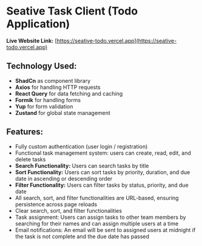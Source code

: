 # Seative Task Client (Todo Application)

**Live Website Link:** [https://seative-todo.vercel.app](https://seative-todo.vercel.app)

## Technology Used:

- **ShadCn** as component library
- **Axios** for handling HTTP requests
- **React Query** for data fetching and caching
- **Formik** for handling forms
- **Yup** for form validation
- **Zustand** for global state management

## Features:

- Fully custom authentication (user login / registration)
- Functional task management system: users can create, read, edit, and delete tasks
- **Search Functionality:** Users can search tasks by title
- **Sort Functionality:** Users can sort tasks by priority, duration, and due date in ascending or descending order
- **Filter Functionality:** Users can filter tasks by status, priority, and due date
- All search, sort, and filter functionalities are URL-based, ensuring persistence across page reloads
- Clear search, sort, and filter functionalities
- Task assignment: Users can assign tasks to other team members by searching for their names and can assign multiple users at a time
- Email notifications: An email will be sent to assigned users at midnight if the task is not complete and the due date has passed
